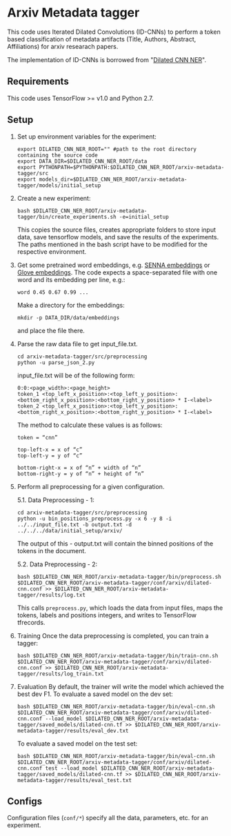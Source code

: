 # Arxiv Metadata tagger

This code uses Iterated Dilated Convolutions (ID-CNNs) to perform a token based classification of metadata artifacts (Title, Authors, Abstract, Affiliations) for arxiv researach papers. 

The implementation of ID-CNNs is borrowed from "[Dilated CNN NER](https://github.com/iesl/dilated-cnn-ner)".

Requirements
-----
This code uses TensorFlow >= v1.0 and Python 2.7.

Setup
-----

1. Set up environment variables for the experiment:
    ```
    export DILATED_CNN_NER_ROOT="" #path to the root directory containing the source code
    export DATA_DIR=$DILATED_CNN_NER_ROOT/data 
    export PYTHONPATH=$PYTHONPATH:$DILATED_CNN_NER_ROOT/arxiv-metadata-tagger/src 
    export models_dir=$DILATED_CNN_NER_ROOT/arxiv-metadata-tagger/models/initial_setup
    ```
  
2. Create a new experiment: 
    ```
    bash $DILATED_CNN_NER_ROOT/arxiv-metadata-tagger/bin/create_experiments.sh -e=initial_setup
    ```
  
    This copies the source files, creates appropriate folders to store input data, save tensorflow models, and save the results   of the experiments. The paths mentioned in the bash script have to be modified for the respective environment.

3. Get some pretrained word embeddings, e.g. [SENNA embeddings](http://ronan.collobert.com/senna/download.html) or
  [Glove embeddings](https://nlp.stanford.edu/projects/glove/). The code expects a space-separated file
  with one word and its embedding per line, e.g.:
   ```
   word 0.45 0.67 0.99 ...
   ```
   Make a directory for the embeddings:
   ```
   mkdir -p DATA_DIR/data/embeddings
   ```
   and place the file there.


4. Parse the raw data file to get input_file.txt.
    ```
    cd arxiv-metadata-tagger/src/preprocessing
    python -u parse_json_2.py
    ```
    input_file.txt will be of the following form:
    ```
    0:0:<page_width>:<page_height>
    token_1 <top_left_x_position>:<top_left_y_position>:<bottom_right_x_position>:<bottom_right_y_position> * I-<label>
    token_2 <top_left_x_position>:<top_left_y_position>:<bottom_right_x_position>:<bottom_right_y_position> * I-<label>
    ```
    The method to calculate these values is as follows:
    ```
    token = “cnn”

    top-left-x = x of “c”
    top-left-y = y of “c”

    bottom-right-x = x of “n” + width of “n”
    bottom-right-y = y of “n” + height of “n”
    ```

5. Perform all preprocessing for a given configuration.
  
    5.1. Data Preprocessing - 1:
      ```
      cd arxiv-metadata-tagger/src/preprocessing
      python -u bin_positions_preprocess.py -x 6 -y 8 -i ../../input_file.txt -b output.txt -d ../../../data/initial_setup/arxiv/
      ```
      The output of this - output.txt will contain the binned positions of the tokens in the document.
  
    5.2. Data Preprocessing - 2:
      ```
      bash $DILATED_CNN_NER_ROOT/arxiv-metadata-tagger/bin/preprocess.sh $DILATED_CNN_NER_ROOT/arxiv-metadata-tagger/conf/arxiv/dilated-cnn.conf >> $DILATED_CNN_NER_ROOT/arxiv-metadata-tagger/results/log.txt
      ```
      This calls `preprocess.py`, which loads the data from input files, maps the tokens, labels and positions 
    integers, and writes to TensorFlow tfrecords.

6. Training
    Once the data preprocessing is completed, you can train a tagger:
    ```
    bash $DILATED_CNN_NER_ROOT/arxiv-metadata-tagger/bin/train-cnn.sh $DILATED_CNN_NER_ROOT/arxiv-metadata-tagger/conf/arxiv/dilated-cnn.conf >> $DILATED_CNN_NER_ROOT/arxiv-metadata-tagger/results/log_train.txt
    ```

7. Evaluation
    By default, the trainer will write the model which achieved the best dev F1. 
    To evaluate a saved model on the dev set:
    ```
    bash $DILATED_CNN_NER_ROOT/arxiv-metadata-tagger/bin/eval-cnn.sh $DILATED_CNN_NER_ROOT/arxiv-metadata-tagger/conf/arxiv/dilated-cnn.conf --load_model $DILATED_CNN_NER_ROOT/arxiv-metadata-tagger/saved_models/dilated-cnn.tf >> $DILATED_CNN_NER_ROOT/arxiv-metadata-tagger/results/eval_dev.txt
    ```
    To evaluate a saved model on the test set:
    ```
    bash $DILATED_CNN_NER_ROOT/arxiv-metadata-tagger/bin/eval-cnn.sh $DILATED_CNN_NER_ROOT/arxiv-metadata-tagger/conf/arxiv/dilated-cnn.conf test --load_model $DILATED_CNN_NER_ROOT/arxiv-metadata-tagger/saved_models/dilated-cnn.tf >> $DILATED_CNN_NER_ROOT/arxiv-metadata-tagger/results/eval_test.txt
    ```


Configs
----
Configuration files (`conf/*`) specify all the data, parameters, etc. for an experiment.
